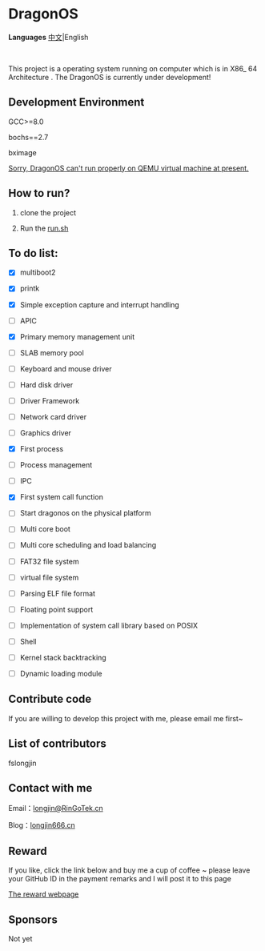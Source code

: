 # DragonOS

**Languages** [中文](README.md)|English

&nbsp;

This project is a operating system running on computer which is in X86_ 64 Architecture . The DragonOS is currently under development!

## Development Environment

GCC>=8.0

bochs==2.7

bximage

<u>Sorry, DragonOS can't run properly on QEMU virtual machine at present.</u>

## How to run?

1. clone the project

2. Run the <u>run.sh</u> 

## To do list:

- [x] multiboot2

- [x] printk

- [x] Simple exception capture and interrupt handling

- [ ] APIC

- [x] Primary memory management unit

- [ ] SLAB memory pool

- [ ] Keyboard and mouse driver

- [ ] Hard disk driver

- [ ] Driver Framework

- [ ] Network card driver

- [ ] Graphics driver

- [x] First process

- [ ] Process management

- [ ] IPC

- [x] First system call function

- [ ] Start dragonos on the physical platform

- [ ] Multi core boot

- [ ] Multi core scheduling and load balancing

- [ ] FAT32 file system

- [ ] virtual file system

- [ ] Parsing ELF file format

- [ ] Floating point support

- [ ] Implementation of system call library based on POSIX

- [ ] Shell

- [ ] Kernel stack backtracking

- [ ] Dynamic loading module

## Contribute code

If you are willing to develop this project with me, please email me first~

## List of contributors

fslongjin

## Contact with me

Email：longjin@RinGoTek.cn

Blog：[longjin666.cn](https://longjin666.cn)

## Reward

If you like, click the link below and buy me a cup of coffee ~ please leave your GitHub ID in the payment remarks and I will post it to this page

[The reward webpage](https://longjin666.cn/?page_id=54)

## Sponsors

Not yet
